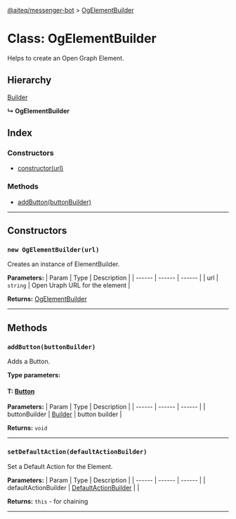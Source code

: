 [@aiteq/messenger-bot](../README.md) > [OgElementBuilder](../classes/ogelementbuilder.md)

# Class: OgElementBuilder

Helps to create an Open Graph Element.

## Hierarchy

[Builder](builder.md)

**↳ OgElementBuilder**

## Index

### Constructors

* [constructor(url)](ogelementbuilder.md#constructor)

### Methods

* [addButton(buttonBuilder)](ogelementbuilder.md#addbutton)

---

## Constructors

<a id="constructor"></a>
### `new OgElementBuilder(url)`

Creates an instance of ElementBuilder.

**Parameters:**
| Param | Type | Description |
| ------ | ------ | ------ |
| url | `string`   | Open Uraph URL for the element |

**Returns:** [OgElementBuilder](ogelementbuilder.md)

---

## Methods

<a id="addbutton"></a>
###  `addButton(buttonBuilder)`

Adds a Button.

**Type parameters:**

#### T:  [Button](../modules/send.md#button)

**Parameters:**
| Param | Type | Description |
| ------ | ------ | ------ |
| buttonBuilder | [Builder](builder.md) | button builder |

**Returns:** `void`
___

<a id="setdefaultaction"></a>
###  `setDefaultAction(defaultActionBuilder)`

Set a Default Action for the Element.

**Parameters:**
| Param | Type | Description |
| ------ | ------ | ------ |
| defaultActionBuilder | [DefaultActionBuilder](defaultactionbuilder.md) |  |

**Returns:** `this` - for chaining
___
